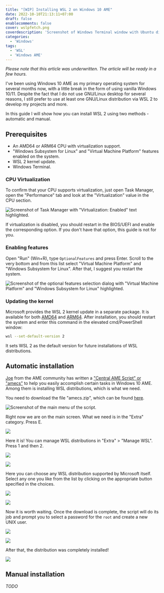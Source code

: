 ```yaml
---
title: "[WIP] Installing WSL 2 on Windows 10 AME"
date: 2022-10-10T21:13:11+07:00
draft: false
enablecomments: false
cover: wslpfetch.png
coverdescription: 'Screenshot of Windows Terminal window with Ubuntu distribution on WSL 2 open. In the terminal itself open "pfetch", which displays minimal information about the distribution.'
categories:
  - 'Windows'
tags:
  - 'WSL'
  - 'Windows AME'
---
```


_Please note that this article was underwritten. The article will be ready in a few hours._

I've been using Windows 10 AME as my primary operating system for several months now, with a little break in the form of using vanilla Windows 10/11. Despite the fact that I do not use GNU/Linux desktop for several reasons, I still prefer to use at least one GNU/Linux distribution via WSL 2 to develop my projects and more.

In this guide I will show how you can install WSL 2 using two methods - automatic and manual.

## Prerequisites

- An AMD64 or ARM64 CPU with virtualization support.
- "Windows Subsystem for Linux" and "Virtual Machine Platform" features enabled on the system.
- WSL 2 kernel update.
- Windows Terminal.

### CPU Virtualization

To confirm that your CPU supports virtualization, just open Task Manager, open the "Performance" tab and look at the "Virtualization" value in the CPU section.

![Screenshot of Task Manager with "Virtualization: Enabled" text highlighted.](CPUVirtual.png)

If virtualization is disabled, you should restart in the BIOS/UEFI and enable the corresponding option. If you don't have that option, this guide is not for you.

### Enabling features

Open "Run" (Win+R), type `OptionalFeatures` and press Enter. Scroll to the very bottom and from this list select "Virtual Machine Platform" and "Windows Subsystem for Linux". After that, I suggest you restart the system.

![Screenshot of the optional features selection dialog with "Virtual Machine Platform" and "Windows Subsystem for Linux" highlighted.](OptionalFeatures.png)

### Updating the kernel

Microsoft provides the WSL 2 kernel update in a separate package. It is available for both [AMD64](https://wslstorestorage.blob.core.windows.net/wslblob/wsl_update_x64.msi) and [ARM64](https://wslstorestorage.blob.core.windows.net/wslblob/wsl_update_arm64.msi). After installation, you should restart the system and enter this command in the elevated cmd/PowerShell window:

```bash
wsl --set-default-version 2
```

It sets WSL 2 as the default version for future installations of WSL distributions.

## Automatic installation

[Joe](https://git.ameliorated.info/Joe) from the AME community has written a ["Central AME Script" or "amecs"](https://git.ameliorated.info/Joe/amecs/src/branch/master) to help you easily accomplish certain tasks in Windows 10 AME. Among them is installing WSL distributions, which is what we need.

You need to download the file "amecs.zip", which can be found [here](https://git.ameliorated.info/Joe/amecs/releases/latest).

![Screenshot of the main menu of the script.](amecs1.png)

Right now we are on the main screen. What we need is in the "Extra" category. Press E.

![](amecs2.png)

Here it is! You can manage WSL distributions in "Extra" > "Manage WSL". Press 1 and then 2.

![](amecs3.png)

![](amecs4.png)

Here you can choose any WSL distribution supported by Microsoft itself. Select any one you like from the list by clicking on the appropriate button specified in the choices.

![](amecs5.png)

![](amecs6.png)

Now it is worth waiting. Once the download is complete, the script will do its job and prompt you to select a password for the `root` and create a new UNIX user.

![](amecs7.png)

![](amecs8.png)

After that, the distribution was completely installed!

![](amecs9.png)

## Manual installation

_TODO_
